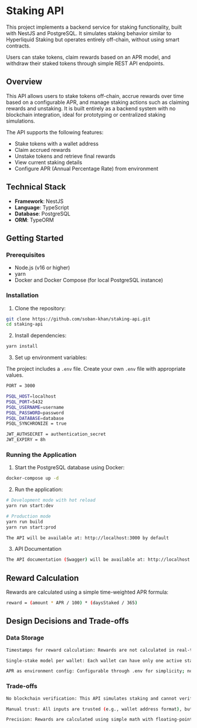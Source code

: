 # Staking API

This project implements a backend service for staking functionality, built with NestJS and PostgreSQL. It simulates staking behavior similar to Hyperliquid Staking but operates entirely off-chain, without using smart contracts.

Users can stake tokens, claim rewards based on an APR model, and withdraw their staked tokens through simple REST API endpoints.

## Overview

This API allows users to stake tokens off-chain, accrue rewards over time based on a configurable APR, and manage staking actions such as claiming rewards and unstaking. It is built entirely as a backend system with no blockchain integration, ideal for prototyping or centralized staking simulations.

The API supports the following features:

- Stake tokens with a wallet address
- Claim accrued rewards
- Unstake tokens and retrieve final rewards
- View current staking details
- Configure APR (Annual Percentage Rate) from environment

## Technical Stack

- **Framework**: NestJS
- **Language**: TypeScript
- **Database**: PostgreSQL
- **ORM**: TypeORM

## Getting Started

### Prerequisites

- Node.js (v16 or higher)
- yarn
- Docker and Docker Compose (for local PostgreSQL instance)

### Installation

1. Clone the repository:

```bash
git clone https://github.com/soban-khan/staking-api.git
cd staking-api
```

2. Install dependencies:

```bash
yarn install
```

3. Set up environment variables:

The project includes a `.env` file. Create your own `.env` file with appropriate values.

```bash
PORT = 3000

PSQL_HOST=localhost
PSQL_PORT=5432
PSQL_USERNAME=username
PSQL_PASSWORD=password
PSQL_DATABASE=database
PSQL_SYNCHRONIZE = true

JWT_AUTHSECRET = authentication_secret
JWT_EXPIRY = 8h
```

### Running the Application

1. Start the PostgreSQL database using Docker:

```bash
docker-compose up -d
```

2. Run the application:

```bash
# Development mode with hot reload
yarn run start:dev

# Production mode
yarn run build
yarn run start:prod

The API will be available at: http://localhost:3000 by default
```

3. API Documentation

```bash
The API documentation (Swagger) will be available at: http://localhost:3000/docs by default
```

## Reward Calculation

Rewards are calculated using a simple time-weighted APR formula:

```bash
reward = (amount * APR / 100) * (daysStaked / 365)
```

## Design Decisions and Trade-offs

### Data Storage

```bash
Timestamps for reward calculation: Rewards are not calculated in real-time but inferred based on time elapsed between stake and claim/unstake.

Single-stake model per wallet: Each wallet can have only one active stake. Extending to multiple stakes would require an indexed staking history table.

APR as environment config: Configurable through .env for simplicity; not stored per-user or per-stake.
```

### Trade-offs

```bash
No blockchain verification: This API simulates staking and cannot verify actual wallet balances or signatures.

Manual trust: All inputs are trusted (e.g., wallet address format), but can be extended with wallet verification or login flows.

Precision: Rewards are calculated using simple math with floating-point numbers; consider using BigInt or fixed-point libraries for high-value systems.
```
